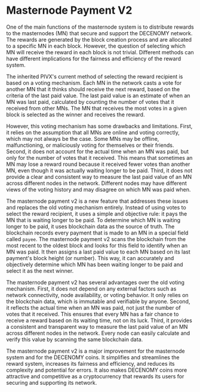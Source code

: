 # Masternode Payment V2

One of the main functions of the masternode system is to distribute rewards to the masternodes (MN) that secure and support the DECENOMY network. The rewards are generated by the block creation process and are allocated to a specific MN in each block. However, the question of selecting which MN will receive the reward in each block is not trivial. Different methods can have different implications for the fairness and efficiency of the reward system.

The inherited PIVX's current method of selecting the reward recipient is based on a voting mechanism. Each MN in the network casts a vote for another MN that it thinks should receive the next reward, based on the criteria of the last paid value. The last paid value is an estimate of when an MN was last paid, calculated by counting the number of votes that it received from other MNs. The MN that receives the most votes in a given block is selected as the winner and receives the reward.

However, this voting mechanism has some drawbacks and limitations. First, it relies on the assumption that all MNs are online and voting correctly, which may not always be the case. Some MNs may be offline, malfunctioning, or maliciously voting for themselves or their friends. Second, it does not account for the actual time when an MN was paid, but only for the number of votes that it received. This means that sometimes an MN may lose a reward round because it received fewer votes than another MN, even though it was actually waiting longer to be paid. Third, it does not provide a clear and consistent way to measure the last paid value of an MN across different nodes in the network. Different nodes may have different views of the voting history and may disagree on which MN was paid when.

The masternode payment v2 is a new feature that addresses these issues and replaces the old voting mechanism entirely. Instead of using votes to select the reward recipient, it uses a simple and objective rule: it pays the MN that is waiting longer to be paid. To determine which MN is waiting longer to be paid, it uses blockchain data as the source of truth. The blockchain records every payment that is made to an MN in a special field called `payee`. The masternode payment v2 scans the blockchain from the most recent to the oldest block and looks for this field to identify when an MN was paid. It then assigns a last paid value to each MN based on its last payment's block height (or number). This way, it can accurately and objectively determine which MN has been waiting longer to be paid and select it as the next winner.

The masternode payment v2 has several advantages over the old voting mechanism. First, it does not depend on any external factors such as network connectivity, node availability, or voting behavior. It only relies on the blockchain data, which is immutable and verifiable by anyone. Second, it reflects the actual time when an MN was paid, not just the number of votes that it received. This ensures that every MN has a fair chance to receive a reward based on its waiting time, not on its luck. Third, it provides a consistent and transparent way to measure the last paid value of an MN across different nodes in the network. Every node can easily calculate and verify this value by scanning the same blockchain data.

The masternode payment v2 is a major improvement for the masternode system and for the DECENOMY coins. It simplifies and streamlines the reward system, increases its fairness and efficiency, and reduces its complexity and potential for errors. It also makes DECENOMY coins more attractive and competitive as a cryptocurrency that rewards its users for securing and supporting its network.
